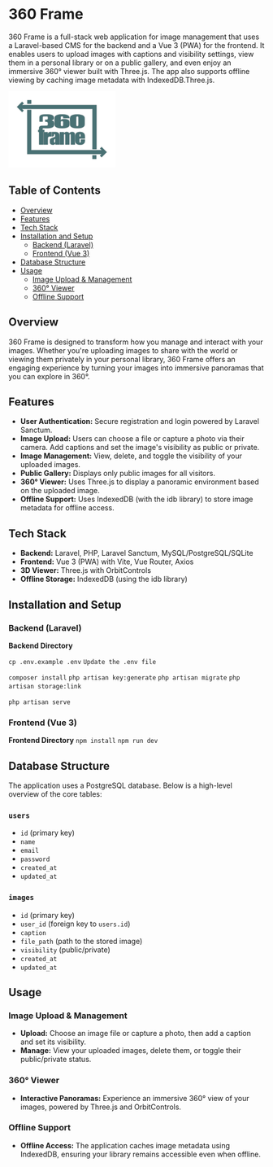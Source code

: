 # 360 Frame

360 Frame is a full-stack web application for image management that uses a Laravel-based CMS for the backend and a Vue 3 (PWA) for the frontend. It enables users to upload images with captions and visibility settings, view them in a personal library or on a public gallery, and even enjoy an immersive 360° viewer built with Three.js. The app also supports offline viewing by caching image metadata with IndexedDB.Three.js.

![360 Frame Logo](./frontend/src/assets/360logo_color.png)

## Table of Contents

- [Overview](#overview)
- [Features](#features)
- [Tech Stack](#tech-stack)
- [Installation and Setup](#installation-and-setup)
  - [Backend (Laravel)](#backend-laravel)
  - [Frontend (Vue 3)](#frontend-vue-3)
- [Database Structure](#database-structure)
- [Usage](#usage)
  - [Image Upload & Management](#image-upload--management)
  - [360° Viewer](#360-viewer)
  - [Offline Support](#offline-support)


## Overview

360 Frame is designed to transform how you manage and interact with your images. Whether you're uploading images to share with the world or viewing them privately in your personal library, 360 Frame offers an engaging experience by turning your images into immersive panoramas that you can explore in 360°.

## Features

- **User Authentication:** Secure registration and login powered by Laravel Sanctum.
- **Image Upload:** Users can choose a file or capture a photo via their camera. Add captions and set the image's visibility as public or private.
- **Image Management:** View, delete, and toggle the visibility of your uploaded images.
- **Public Gallery:**  Displays only public images for all visitors.
- **360° Viewer:**  Uses Three.js to display a panoramic environment based on the uploaded image.
- **Offline Support:**  Uses IndexedDB (with the idb library) to store image metadata for offline access.


## Tech Stack

- **Backend:** Laravel, PHP, Laravel Sanctum, MySQL/PostgreSQL/SQLite
- **Frontend:** Vue 3 (PWA) with Vite, Vue Router, Axios
- **3D Viewer:** Three.js with OrbitControls
- **Offline Storage:** IndexedDB (using the idb library)


## Installation and Setup


### Backend (Laravel)

 **Backend Directory**

`cp .env.example .env`
`Update the .env file`

`composer install`
`php artisan key:generate`
`php artisan migrate`
`php artisan storage:link`


`php artisan serve`

### Frontend (Vue 3)
 **Frontend Directory**
`npm install`
`npm run dev`



## Database Structure

The application uses a PostgreSQL database. Below is a high-level overview of the core tables:

### `users`
- `id` (primary key)
- `name`
- `email`
- `password`
- `created_at`
- `updated_at`

### `images`
- `id` (primary key)
- `user_id` (foreign key to `users.id`)
- `caption`
- `file_path` (path to the stored image)
- `visibility` (public/private)
- `created_at`
- `updated_at`

## Usage

### Image Upload & Management
- **Upload:** Choose an image file or capture a photo, then add a caption and set its visibility.
- **Manage:** View your uploaded images, delete them, or toggle their public/private status.

### 360° Viewer
- **Interactive Panoramas:** Experience an immersive 360° view of your images, powered by Three.js and OrbitControls.

### Offline Support
- **Offline Access:** The application caches image metadata using IndexedDB, ensuring your library remains accessible even when offline.

